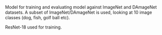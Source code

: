 Model for training and evaluating model against ImageNet and DAmageNet datasets. A subset of ImageNet/DAmageNet is used, looking at 10 image classes (dog, fish, golf ball etc).

ResNet-18 used for training. 

